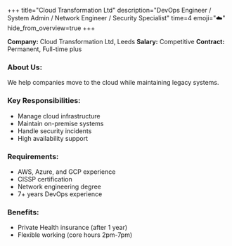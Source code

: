 +++
title="Cloud Transformation Ltd"
description="DevOps Engineer / System Admin / Network Engineer / Security Specialist"
time=4
emoji="☁️"
hide_from_overview=true
+++

**Company:** Cloud Transformation Ltd, Leeds
**Salary:** Competitive
**Contract:** Permanent, Full-time plus

### About Us:

We help companies move to the cloud while maintaining legacy systems.

### Key Responsibilities:

- Manage cloud infrastructure
- Maintain on-premise systems
- Handle security incidents
- High availability support

### Requirements:

- AWS, Azure, and GCP experience
- CISSP certification
- Network engineering degree
- 7+ years DevOps experience

### Benefits:

- Private Health insurance (after 1 year)
- Flexible working (core hours 2pm-7pm)
